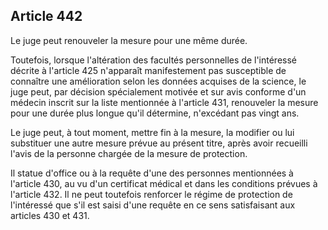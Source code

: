 Article 442
----
Le juge peut renouveler la mesure pour une même durée.

Toutefois, lorsque l'altération des facultés personnelles de l'intéressé décrite
à l'article 425 n'apparaît manifestement pas susceptible de connaître une
amélioration selon les données acquises de la science, le juge peut, par
décision spécialement motivée et sur avis conforme d'un médecin inscrit sur la
liste mentionnée à l'article 431, renouveler la mesure pour une durée plus
longue qu'il détermine, n'excédant pas vingt ans.

Le juge peut, à tout moment, mettre fin à la mesure, la modifier ou lui
substituer une autre mesure prévue au présent titre, après avoir recueilli
l'avis de la personne chargée de la mesure de protection.

Il statue d'office ou à la requête d'une des personnes mentionnées à l'article
430, au vu d'un certificat médical et dans les conditions prévues à l'article
432. Il ne peut toutefois renforcer le régime de protection de l'intéressé que
s'il est saisi d'une requête en ce sens satisfaisant aux articles 430 et 431.
